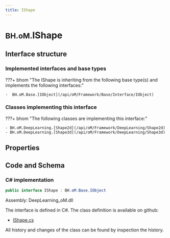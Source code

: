 ```yaml
---
title: IShape
---
```


# <small>BH.oM.</small>**IShape**



## Interface structure

### Implemented interfaces and base types

???+ bhom "The IShape is inheriting from the following base type(s) and implements the following interfaces:"

    -  BH.oM.Base.[IObject](/api/oM/Framework/Base/Interface/IObject)


### Classes implementing this interface

???+ bhom "The following classes are implementing this interface:"

    - BH.oM.DeepLearning.[Shape2d](/api/oM/Framework/DeepLearning/Shape2d)
    - BH.oM.DeepLearning.[Shape3d](/api/oM/Framework/DeepLearning/Shape3d)


## Properties

## Code and Schema

### C# implementation

``` C# title="C#"
public interface IShape : BH.oM.Base.IObject
```

Assembly: DeepLearning_oM.dll

The interface is defined in C#. The class definition is available on github:

- [IShape.cs](https://github.com/BHoM/BHoM/blob/develop/DeepLearning_oM/IShape.cs)

All history and changes of the class can be found by inspection the history.
